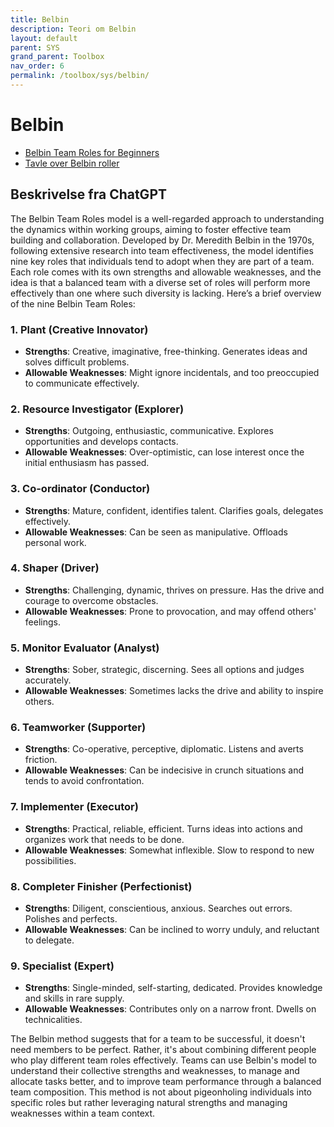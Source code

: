 ```yaml
---
title: Belbin
description: Teori om Belbin
layout: default
parent: SYS
grand_parent: Toolbox
nav_order: 6
permalink: /toolbox/sys/belbin/
---
```


# Belbin

* [Belbin Team Roles for Beginners](https://www.youtube.com/watch?t=1&v=oplI3Dg68es)
* [Tavle over Belbin roller](./docs/b-roles.pdf)

## Beskrivelse fra ChatGPT

The Belbin Team Roles model is a well-regarded approach to understanding the dynamics within working groups, aiming to foster effective team building and collaboration. Developed by Dr. Meredith Belbin in the 1970s, following extensive research into team effectiveness, the model identifies nine key roles that individuals tend to adopt when they are part of a team. Each role comes with its own strengths and allowable weaknesses, and the idea is that a balanced team with a diverse set of roles will perform more effectively than one where such diversity is lacking. Here’s a brief overview of the nine Belbin Team Roles:

### 1. **Plant** (Creative Innovator)

* **Strengths**: Creative, imaginative, free-thinking. Generates ideas and solves difficult problems.
* **Allowable Weaknesses**: Might ignore incidentals, and too preoccupied to communicate effectively.

### 2. **Resource Investigator** (Explorer)

* **Strengths**: Outgoing, enthusiastic, communicative. Explores opportunities and develops contacts.
* **Allowable Weaknesses**: Over-optimistic, can lose interest once the initial enthusiasm has passed.

### 3. **Co-ordinator** (Conductor)

* **Strengths**: Mature, confident, identifies talent. Clarifies goals, delegates effectively.
* **Allowable Weaknesses**: Can be seen as manipulative. Offloads personal work.

### 4. **Shaper** (Driver)

* **Strengths**: Challenging, dynamic, thrives on pressure. Has the drive and courage to overcome obstacles.
* **Allowable Weaknesses**: Prone to provocation, and may offend others' feelings.

### 5. **Monitor Evaluator** (Analyst)

* **Strengths**: Sober, strategic, discerning. Sees all options and judges accurately.
* **Allowable Weaknesses**: Sometimes lacks the drive and ability to inspire others.

### 6. **Teamworker** (Supporter)

* **Strengths**: Co-operative, perceptive, diplomatic. Listens and averts friction.
* **Allowable Weaknesses**: Can be indecisive in crunch situations and tends to avoid confrontation.

### 7. **Implementer** (Executor)

* **Strengths**: Practical, reliable, efficient. Turns ideas into actions and organizes work that needs to be done.
* **Allowable Weaknesses**: Somewhat inflexible. Slow to respond to new possibilities.

### 8. **Completer Finisher** (Perfectionist)

* **Strengths**: Diligent, conscientious, anxious. Searches out errors. Polishes and perfects.
* **Allowable Weaknesses**: Can be inclined to worry unduly, and reluctant to delegate.

### 9. **Specialist** (Expert)

* **Strengths**: Single-minded, self-starting, dedicated. Provides knowledge and skills in rare supply.
* **Allowable Weaknesses**: Contributes only on a narrow front. Dwells on technicalities.

The Belbin method suggests that for a team to be successful, it doesn't need members to be perfect. Rather, it's about combining different people who play different team roles effectively. Teams can use Belbin's model to understand their collective strengths and weaknesses, to manage and allocate tasks better, and to improve team performance through a balanced team composition. This method is not about pigeonholing individuals into specific roles but rather leveraging natural strengths and managing weaknesses within a team context.
